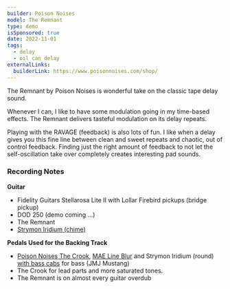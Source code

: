 ```yaml
---
builder: Poison Noises
model: The Remnant
type: demo
isSponsored: true
date: 2022-11-01
tags:
  - delay
  - oil can delay
externalLinks:
  builderLink: https://www.poisonnoises.com/shop/
---
```


The Remnant by Poison Noises is wonderful take on the classic tape delay sound.

Whenever I can, I like to have some modulation going in my time-based effects. The Remnant delivers tasteful modulation on its delay repeats.

Playing with the RAVAGE (feedback) is also lots of fun. I like when a delay gives you this fine line between clean and sweet repeats and chaotic, out of control feedback. Finding just the right amount of feedback to not let the self-oscillation take over completely creates interesting pad sounds.

### Recording Notes

**Guitar**

- Fidelity Guitars Stellarosa Lite II with Lollar Firebird pickups (bridge pickup)
- DOD 250 (demo coming ...)
- The Remnant
- [Strymon Iridium (chime)](/demos/strymon-iridium)

**Pedals Used for the Backing Track**

- [Poison Noises The Crook](/demos/poison-noises-the-crook), [MAE Line Blur](/demos/mask-audio-electronics-line-blur) and Strymon Iridium (round) [with bass cabs](/posts/strymon-iridium-bass-ownhammer-ir/) for bass (JMJ Mustang)
- The Crook for lead parts and more saturated tones.
- The Remnant is on almost every guitar overdub
